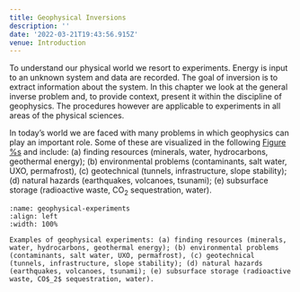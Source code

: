 ```yaml
---
title: Geophysical Inversions
description: ''
date: '2022-03-21T19:43:56.915Z'
venue: Introduction
---
```


To understand our physical world we resort to experiments. Energy is input to an unknown system and data are recorded. The goal of inversion is to extract information about the system. In this chapter we look at the general inverse problem and, to provide context, present it within the discipline of geophysics. The procedures however are applicable to experiments in all areas of the physical sciences.

In today’s world we are faced with many problems in which geophysics can play an important role. Some of these are visualized in the following [Figure %s](#geophysical-experiments) and include: (a) finding resources (minerals, water, hydrocarbons, geothermal energy); (b) environmental problems (contaminants, salt water, UXO, permafrost), (c) geotechnical (tunnels, infrastructure, slope stability); (d) natural hazards (earthquakes, volcanoes, tsunami); (e) subsurface storage (radioactive waste, CO$_2$ sequestration, water).

```{figure} images/VNMrkxzChhdveZyf6lmb-ude7sgDinagoRoD7Mklx-v9.png
:name: geophysical-experiments
:align: left
:width: 100%

Examples of geophysical experiments: (a) finding resources (minerals, water, hydrocarbons, geothermal energy); (b) environmental problems (contaminants, salt water, UXO, permafrost), (c) geotechnical (tunnels, infrastructure, slope stability); (d) natural hazards (earthquakes, volcanoes, tsunami); (e) subsurface storage (radioactive waste, CO$_2$ sequestration, water).
```
